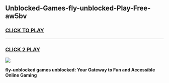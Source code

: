 
## Unblocked-Games-fly-unblocked-Play-Free-aw5bv
<h3>
<a href="https://premium76.site?title=fly-unblocked&ref=18A1">CLICK TO PLAY</a></h3>
<hr>

<h3>
<a href="https://premium76.site?title=fly-unblocked&ref=18A1">CLICK 2 PLAY</a>
  
</h3>

<a href="https://premium76.site?title=fly-unblocked&ref=18A1"><img src="https://clearcache.store/games.png"></a>


**fly-unblocked games unblocked: Your Gateway to Fun and Accessible Online Gaming**
